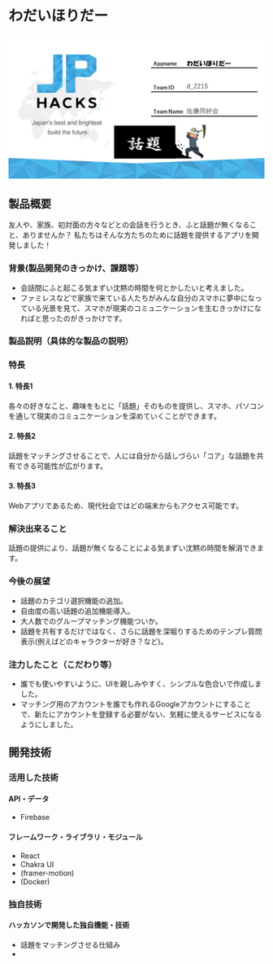 # わだいほりだー

[![IMAGE ALT TEXT HERE](https://github.com/jphacks/D_2215/blob/master/d_2215.jpg)](https://youtu.be/kdsmcGzZQrU)

## 製品概要
友人や、家族、初対面の方々などとの会話を行うとき、ふと話題が無くなること、ありませんか？
私たちはそんな方たちのために話題を提供するアプリを開発しました！
 
### 背景(製品開発のきっかけ、課題等）
* 会話間にふと起こる気まずい沈黙の時間を何とかしたいと考えました。
* ファミレスなどで家族で来ている人たちがみんな自分のスマホに夢中になっている光景を見て、スマホが現実のコミュニケーションを生むきっかけになればと思ったのがきっかけです。
### 製品説明（具体的な製品の説明）
### 特長
#### 1. 特長1
各々の好きなこと、趣味をもとに「話題」そのものを提供し、スマホ、パソコンを通して現実のコミュニケーションを深めていくことができます。
#### 2. 特長2
話題をマッチングさせることで、人には自分から話しづらい「コア」な話題を共有できる可能性が広がります。
#### 3. 特長3
Webアプリであるため、現代社会ではどの端末からもアクセス可能です。
### 解決出来ること
話題の提供により、話題が無くなることによる気まずい沈黙の時間を解消できます。
### 今後の展望
* 話題のカテゴリ選択機能の追加。
* 自由度の高い話題の追加機能導入。
* 大人数でのグループマッチング機能ついか。
* 話題を共有するだけではなく、さらに話題を深堀りするためのテンプレ質問表示(例えばどのキャラクターが好き？など)。
### 注力したこと（こだわり等）
* 誰でも使いやすいように、UIを親しみやすく、シンプルな色合いで作成しました。
* マッチング用のアカウントを誰でも作れるGoogleアカウントにすることで、新たにアカウントを登録する必要がない、気軽に使えるサービスになるようにしました。

## 開発技術
### 活用した技術
#### API・データ
* Firebase

#### フレームワーク・ライブラリ・モジュール
* React
* Chakra UI
* (framer-motion)
* (Docker)

### 独自技術
#### ハッカソンで開発した独自機能・技術
* 話題をマッチングさせる仕組み
* 